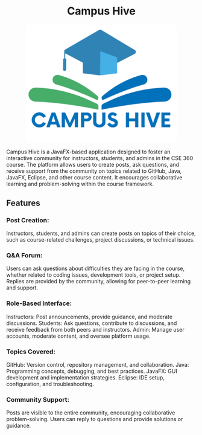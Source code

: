 <H1 align="center">
Campus Hive
</H1>
<p align="center">
 <img src="CampusHive_Logo.png" alt="CampusHive Logo" width="400"/>
</p>
Campus Hive is a JavaFX-based application designed to foster an interactive community for instructors, students, and admins in the CSE 360 course. The platform allows users to create posts, ask questions, and receive support from the community on topics related to GitHub, Java, JavaFX, Eclipse, and other course content. It encourages collaborative learning and problem-solving within the course framework.

## Features

### Post Creation:
Instructors, students, and admins can create posts on topics of their choice, such as course-related challenges, project discussions, or technical issues.

### Q&A Forum:
Users can ask questions about difficulties they are facing in the course, whether related to coding issues, development tools, or project setup.
Replies are provided by the community, allowing for peer-to-peer learning and support.

### Role-Based Interface:
Instructors: Post announcements, provide guidance, and moderate discussions.
Students: Ask questions, contribute to discussions, and receive feedback from both peers and instructors.
Admin: Manage user accounts, moderate content, and oversee platform usage.

### Topics Covered:
GitHub: Version control, repository management, and collaboration.
Java: Programming concepts, debugging, and best practices.
JavaFX: GUI development and implementation strategies.
Eclipse: IDE setup, configuration, and troubleshooting.

### Community Support:
Posts are visible to the entire community, encouraging collaborative problem-solving.
Users can reply to questions and provide solutions or guidance.

